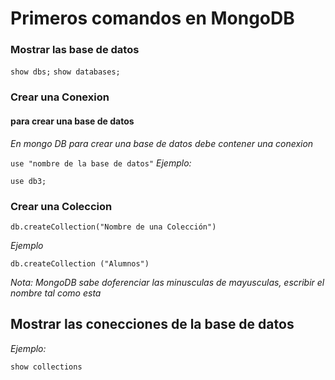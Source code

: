 # Primeros comandos en MongoDB

### Mostrar las base de datos
`show dbs;`
`show databases;`

### Crear una Conexion
#### para crear una base de datos
*En mongo DB para crear una base de datos debe contener una conexion*

`use "nombre de la base de datos"`
*Ejemplo:*

`use db3;`

### Crear una Coleccion

`db.createCollection("Nombre de una Colección")`

*Ejemplo*

`db.createCollection ("Alumnos")`

*Nota: MongoDB sabe doferenciar las minusculas de mayusculas, escribir el nombre tal como esta*

## Mostrar las conecciones de la base de datos

*Ejemplo:*

`show collections`